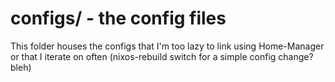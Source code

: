 # configs/ - the config files

This folder houses the configs that I'm too lazy to link using Home-Manager or that I iterate on often (nixos-rebuild switch for a simple config change? bleh)
